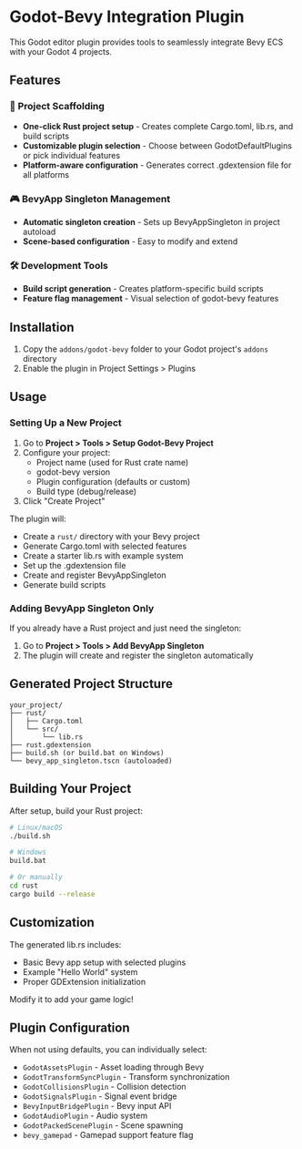 # Godot-Bevy Integration Plugin

This Godot editor plugin provides tools to seamlessly integrate Bevy ECS with your Godot 4 projects.

## Features

### 🚀 Project Scaffolding
- **One-click Rust project setup** - Creates complete Cargo.toml, lib.rs, and build scripts
- **Customizable plugin selection** - Choose between GodotDefaultPlugins or pick individual features
- **Platform-aware configuration** - Generates correct .gdextension file for all platforms

### 🎮 BevyApp Singleton Management
- **Automatic singleton creation** - Sets up BevyAppSingleton in project autoload
- **Scene-based configuration** - Easy to modify and extend

### 🛠️ Development Tools
- **Build script generation** - Creates platform-specific build scripts
- **Feature flag management** - Visual selection of godot-bevy features

## Installation

1. Copy the `addons/godot-bevy` folder to your Godot project's `addons` directory
2. Enable the plugin in Project Settings > Plugins

## Usage

### Setting Up a New Project

1. Go to **Project > Tools > Setup Godot-Bevy Project**
2. Configure your project:
   - Project name (used for Rust crate name)
   - godot-bevy version
   - Plugin configuration (defaults or custom)
   - Build type (debug/release)
3. Click "Create Project"

The plugin will:
- Create a `rust/` directory with your Bevy project
- Generate Cargo.toml with selected features
- Create a starter lib.rs with example system
- Set up the .gdextension file
- Create and register BevyAppSingleton
- Generate build scripts

### Adding BevyApp Singleton Only

If you already have a Rust project and just need the singleton:

1. Go to **Project > Tools > Add BevyApp Singleton**
2. The plugin will create and register the singleton automatically

## Generated Project Structure

```
your_project/
├── rust/
│   ├── Cargo.toml
│   └── src/
│       └── lib.rs
├── rust.gdextension
├── build.sh (or build.bat on Windows)
└── bevy_app_singleton.tscn (autoloaded)
```

## Building Your Project

After setup, build your Rust project:

```bash
# Linux/macOS
./build.sh

# Windows
build.bat

# Or manually
cd rust
cargo build --release
```

## Customization

The generated lib.rs includes:
- Basic Bevy app setup with selected plugins
- Example "Hello World" system
- Proper GDExtension initialization

Modify it to add your game logic!

## Plugin Configuration

When not using defaults, you can individually select:
- `GodotAssetsPlugin` - Asset loading through Bevy
- `GodotTransformSyncPlugin` - Transform synchronization
- `GodotCollisionsPlugin` - Collision detection
- `GodotSignalsPlugin` - Signal event bridge
- `BevyInputBridgePlugin` - Bevy input API
- `GodotAudioPlugin` - Audio system
- `GodotPackedScenePlugin` - Scene spawning
- `bevy_gamepad` - Gamepad support feature flag